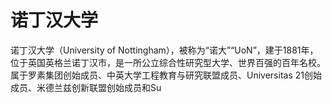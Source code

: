 # 诺丁汉大学

诺丁汉大学（University of Nottingham），被称为“诺大”“UoN”，建于1881年，位于英国英格兰诺丁汉市，是一所公立综合性研究型大学、世界百强的百年名校。属于罗素集团创始成员、中英大学工程教育与研究联盟成员、Universitas 21创始成员、米德兰兹创新联盟创始成员和Su